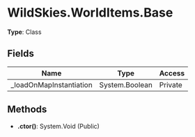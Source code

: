 ﻿# WildSkies.WorldItems.Base

**Type**: Class

## Fields

| Name | Type | Access |
|------|------|--------|
| _loadOnMapInstantiation | System.Boolean | Private |

## Methods

- **.ctor()**: System.Void (Public)

